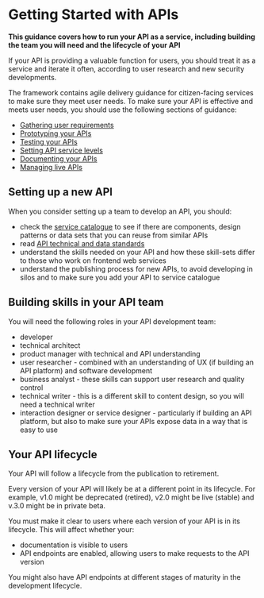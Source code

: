 # Getting Started with APIs

**This guidance covers how to run your API as a service, including building the team you will need and the lifecycle of your API**

If your API is providing a valuable function for users, you should treat it as a service and iterate it often, according to user research and new security developments.

The framework contains agile delivery guidance for citizen-facing services to make sure they meet user needs. To make sure your API is effective and meets user needs, you should use the following sections of guidance:

- [Gathering user requirements](./requirements.html)
- [Prototyping your APIs](./prototyping.html)
- [Testing your APIs](./testing.html)
- [Setting API service levels](./service-levels.html)
- [Documenting your APIs](./documentation.html)
- [Managing live APIs](./management.html)

## Setting up a new API
When you consider setting up a team to develop an API, you should:

- check the [service catalogue](https://rehnuma.kpgov.tech) to see if there are components, design patterns or data sets that you can reuse from similar APIs
- read [API technical and data standards](/technology/api-standards.html)
- understand the skills needed on your API and how these skill-sets differ to those who work on frontend web services
- understand the publishing process for new APIs, to avoid developing in silos and to make sure you add your API to service catalogue

## Building skills in your API team
You will need the following roles in your API development team:

- developer
- technical architect
- product manager with technical and API understanding
- user researcher - combined with an understanding of UX (if building an API platform) and software development
- business analyst - these skills can support user research and quality control
- technical writer - this is a different skill to content design, so you will need a technical writer
- interaction designer or service designer - particularly if building an API platform, but also to make sure your APIs expose data in a way that is easy to use

## Your API lifecycle
Your API will follow a lifecycle from the publication to retirement.

Every version of your API will likely be at a different point in its lifecycle. For example, v1.0 might be deprecated (retired), v2.0 might be live (stable) and v.3.0 might be in private beta.

You must make it clear to users where each version of your API is in its lifecycle. This will affect whether your:

- documentation is visible to users
- API endpoints are enabled, allowing users to make requests to the API version

You might also have API endpoints at different stages of maturity in the development lifecycle.